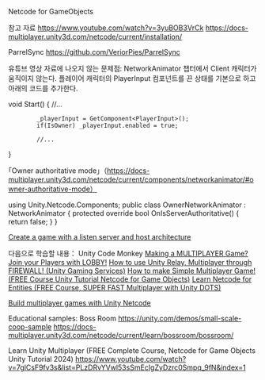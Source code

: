 Netcode for GameObjects

참고 자료
https://www.youtube.com/watch?v=3yuBOB3VrCk
https://docs-multiplayer.unity3d.com/netcode/current/installation/

ParrelSync
https://github.com/VeriorPies/ParrelSync

유튜브 영상 자료에 나오지 않는 문제점:
NetworkAnimator 챕터에서 Client 캐릭터가 움직이지 않는다. 
플레이어 캐릭터의 PlayerInput 컴포넌트를 끈 상태를 기본으로 하고 아래의 코드를 추가한다. 

void Start()
{
            //...
            
            _playerInput = GetComponent<PlayerInput>();
            if(IsOwner) _playerInput.enabled = true;
            
            //...
}


｢Owner authoritative mode｣（https://docs-multiplayer.unity3d.com/netcode/current/components/networkanimator/#owner-authoritative-mode）

using Unity.Netcode.Components;
public class OwnerNetworkAnimator : NetworkAnimator
{
    protected override bool OnIsServerAuthoritative()
    {
        return false;
    }
}


[Create a game with a listen server and host architecture](https://docs-multiplayer.unity3d.com/netcode/current/learn/listen-server-host-architecture/)



다음으로 학습할 내용：
Unity Code Monkey
[Making a MULTIPLAYER Game? Join your Players with LOBBY!](https://www.youtube.com/watch?v=-KDlEBfCBiU)
[How to use Unity Relay, Multiplayer through FIREWALL! (Unity Gaming Services)](https://www.youtube.com/watch?v=msPNJ2cxWfw)
[How to make Simple Multiplayer Game! (FREE Course Unity Tutorial Netcode for Game Objects)](https://www.youtube.com/watch?v=YmUnXsOp_t0)
[Learn Netcode for Entities (FREE Course, SUPER FAST Multiplayer with Unity DOTS)](https://www.youtube.com/watch?v=-3EVvJ8kr1U)

[Build multiplayer games with Unity Netcode](https://unity.com/products/netcode)

Educational samples: Boss Room
https://unity.com/demos/small-scale-coop-sample
https://docs-multiplayer.unity3d.com/netcode/current/learn/bossroom/bossroom/

Learn Unity Multiplayer (FREE Complete Course, Netcode for Game Objects Unity Tutorial 2024)
https://www.youtube.com/watch?v=7glCsF9fv3s&list=PLzDRvYVwl53sSmEcIgZyDzrc0Smpq_9fN&index=1
